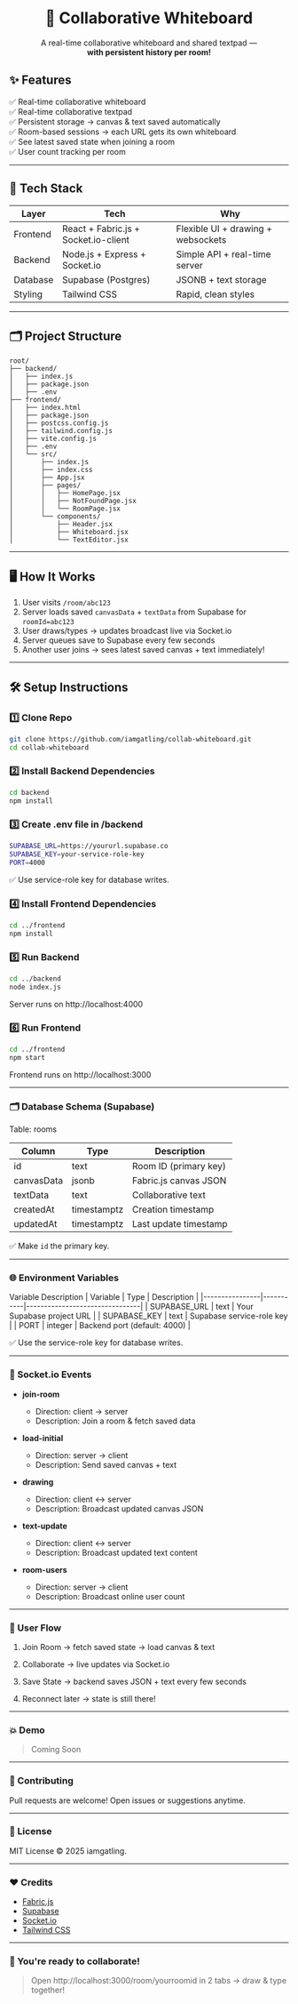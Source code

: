 <h1 align="center">📝 Collaborative Whiteboard</h1>

<p align="center">
A real-time collaborative whiteboard and shared textpad — <br>
<strong>with persistent history per room!</strong>
</p>

## ✨ Features

✅ Real-time collaborative whiteboard  
✅ Real-time collaborative textpad  
✅ Persistent storage → canvas & text saved automatically  
✅ Room-based sessions → each URL gets its own whiteboard  
✅ See latest saved state when joining a room  
✅ User count tracking per room  

---

## 🚀 Tech Stack

| Layer      | Tech                              | Why                          |
|------------|-----------------------------------|-----------------------------|
| Frontend    | React + Fabric.js + Socket.io-client | Flexible UI + drawing + websockets |
| Backend     | Node.js + Express + Socket.io     | Simple API + real-time server |
| Database    | Supabase (Postgres)               | JSONB + text storage        |
| Styling     | Tailwind CSS                      | Rapid, clean styles         |

---

## 🗂️ Project Structure

```plaintext
root/
├── backend/
│   ├── index.js
│   ├── package.json
│   ├── .env
├── frontend/
│   ├── index.html
│   ├── package.json
│   ├── postcss.config.js
│   ├── tailwind.config.js
│   ├── vite.config.js
│   ├── .env
│   └── src/
│       ├── index.js
│       ├── index.css
│       ├── App.jsx
│       ├── pages/
│       │   ├── HomePage.jsx
│       │   ├── NotFoundPage.jsx
│       │   └── RoomPage.jsx
│       └── components/
│           ├── Header.jsx
│           ├── Whiteboard.jsx
│           └── TextEditor.jsx
```
---

## 🖥️ How It Works

1. User visits `/room/abc123`
2. Server loads saved `canvasData` + `textData` from Supabase for `roomId=abc123`
3. User draws/types → updates broadcast live via Socket.io
4. Server queues save to Supabase every few seconds
5. Another user joins → sees latest saved canvas + text immediately!

---

## 🛠️ Setup Instructions

### 1️⃣ Clone Repo

```bash
git clone https://github.com/iamgatling/collab-whiteboard.git
cd collab-whiteboard
```
### 2️⃣ Install Backend Dependencies
```bash
cd backend
npm install
```
### 3️⃣ Create .env file in /backend
```bash
SUPABASE_URL=https://yoururl.supabase.co
SUPABASE_KEY=your-service-role-key
PORT=4000
```
✅ Use service-role key for database writes.

### 4️⃣ Install Frontend Dependencies
```bash
cd ../frontend
npm install
```
### 5️⃣ Run Backend
```bash
cd ../backend
node index.js
```
Server runs on http://localhost:4000

### 6️⃣ Run Frontend
```bash
cd ../frontend
npm start
```
Frontend runs on http://localhost:3000


---

### 🗂️ Database Schema (Supabase)

Table: rooms

| Column     | Type       | Description               |
|------------|------------|-------------------------|
| id         | text       | Room ID (primary key)    |
| canvasData | jsonb      | Fabric.js canvas JSON    |
| textData   | text       | Collaborative text       |
| createdAt  | timestamptz| Creation timestamp       |
| updatedAt  | timestamptz| Last update timestamp    |

✅ Make `id` the primary key.

---

### 🌐 Environment Variables

Variable	Description
| Variable       | Type      | Description                    |
|----------------|-----------|--------------------------------|
| SUPABASE_URL   | text      | Your Supabase project URL      |
| SUPABASE_KEY   | text      | Supabase service-role key      |
| PORT           | integer   | Backend port (default: 4000)   |

✅ Use the service-role key for database writes.

---

### 📡 Socket.io Events

- **join-room**
  - Direction: client → server
  - Description: Join a room & fetch saved data

- **load-initial**
  - Direction: server → client
  - Description: Send saved canvas + text

- **drawing**
  - Direction: client ↔ server
  - Description: Broadcast updated canvas JSON

- **text-update**
  - Direction: client ↔ server
  - Description: Broadcast updated text content

- **room-users**
  - Direction: server → client
  - Description: Broadcast online user count



---

### 📝 User Flow

1. Join Room → fetch saved state → load canvas & text


2. Collaborate → live updates via Socket.io


3. Save State → backend saves JSON + text every few seconds


4. Reconnect later → state is still there!




---

### 💥 Demo

> Coming Soon




---

### 🤝 Contributing

Pull requests are welcome! Open issues or suggestions anytime.


---

### 📄 License

MIT License © 2025 iamgatling.


---

### ❤️ Credits

- [Fabric.js](http://fabricjs.com/)
- [Supabase](https://supabase.com/)
- [Socket.io](https://socket.io/)
- [Tailwind CSS](https://tailwindcss.com/)

---

### 🏁 You're ready to collaborate!

> Open http://localhost:3000/room/yourroomid in 2 tabs → draw & type together!
